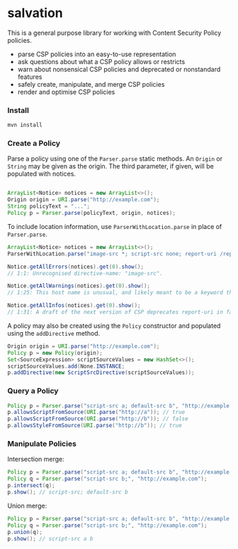 salvation
==========

This is a general purpose library for working with Content Security Policy policies.

* parse CSP policies into an easy-to-use representation
* ask questions about what a CSP policy allows or restricts
* warn about nonsensical CSP policies and deprecated or nonstandard features
* safely create, manipulate, and merge CSP policies
* render and optimise CSP policies

### Install

```sh
mvn install
```

### Create a Policy

Parse a policy using one of the `Parser.parse` static methods. An `Origin` or `String` may be given as the origin. The third parameter, if given, will be populated with notices.

```java

ArrayList<Notice> notices = new ArrayList<>();
Origin origin = URI.parse("http://example.com");
String policyText = "...";
Policy p = Parser.parse(policyText, origin, notices);
```

To include location information, use `ParserWithLocation.parse` in place of `Parser.parse`.

```java
ArrayList<Notice> notices = new ArrayList<>();
ParserWithLocation.parse("image-src *; script-src none; report-uri /report", "https://example.com", notices);

Notice.getAllErrors(notices).get(0).show(); 
// 1:1: Unrecognised directive-name: "image-src".

Notice.getAllWarnings(notices).get(0).show();
// 1:25: This host name is unusual, and likely meant to be a keyword that is missing the required quotes: 'none'.

Notice.getAllInfos(notices).get(0).show(); 
// 1:31: A draft of the next version of CSP deprecates report-uri in favour of a new report-to directive.
```

A policy may also be created using the `Policy` constructor and populated using the `addDirective` method.

```java
Origin origin = URI.parse("http://example.com");
Policy p = new Policy(origin);
Set<SourceExpression> scriptSourceValues = new HashSet<>();
scriptSourceValues.add(None.INSTANCE;
p.addDirective(new ScriptSrcDirective(scriptSourceValues));
```

### Query a Policy

```java
Policy p = Parser.parse("script-src a; default-src b", "http://example.com");
p.allowsScriptFromSource(URI.parse("http://a")); // true
p.allowsScriptFromSource(URI.parse("http://b")); // false
p.allowsStyleFromSource(URI.parse("http://b")); // true
```
### Manipulate Policies

Intersection merge:

```java
Policy p = Parser.parse("script-src a; default-src b", "http://example.com");
Policy q = Parser.parse("script-src b;", "http://example.com");
p.intersect(q);
p.show(); // script-src; default-src b
```

Union merge:

```java
Policy p = Parser.parse("script-src a; default-src b", "http://example.com");
Policy q = Parser.parse("script-src b;", "http://example.com");
p.union(q);
p.show(); // script-src a b
```